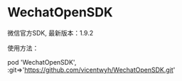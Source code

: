 # WechatOpenSDK
微信官方SDK, 最新版本：1.9.2

使用方法：

pod 'WechatOpenSDK', :git=>'https://github.com/vicentwyh/WechatOpenSDK.git'
